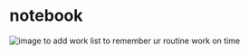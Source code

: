 # notebook
![image](https://github.com/user-attachments/assets/0bd028cd-d8af-4f67-ad53-5335069f10b3)
to add work list to remember ur routine work on time
